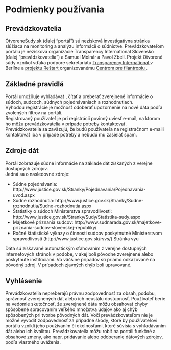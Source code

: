 # Podmienky používania


## Prevádzkovatelia

OtvoreneSudy.sk (ďalej “portál”) sú nezisková investigatívna stránka slúžiaca na monitoring a analýzu informácií o súdnictve. Prevádzkovateľom portálu je  nezisková organizácie Transparency International Slovensko (ďalej “prevádzkovatelia”) a Samuel Molnár a Pavol Zbell. 
Projekt Otvorené súdy vznikol vďaka podpore sekretariátu <a href="http://www.transparency.org"> Transparency International </a> v Berlíne a <a href="http://www.restartslovensko.sk/"> projektu Reštart </a> organizovanému <a href="www.cpf.sk"> Centrom pre filantropiu </a>.

## Základné pravidlá

Portál umožňuje vyhľadávať , čítať a preberať zverejnené informácie o súdoch, sudcoch, súdnych pojednávaniach a rozhodnutiach.  
Výhodou registrácie je  možnosť odoberať upozornenie na nové dáta podľa zvolených filtrov na portáli.  
 Registrovaný používateľ je pri registrácii povinný uviesť e-mail, na ktorom ho môžu prevádzkovatelia v prípade potreby kontaktovať.  
Prevádzkovatelia sa zaväzujú, že budú používateľa na registračnom e-maili kontaktovať iba v prípade potreby a nebudú mu zasielať spam.  

## Zdroje dát

Portál zobrazuje súdne informácie na základe dát získaných z verejne dostupných zdrojov.  
Jedná sa o nasledovné zdroje:
<ul>
<li>Súdne pojednávania: http://www.justice.gov.sk/Stranky/Pojednavania/Pojednavania-uvod.aspx  
<li>Súdne rozhodnutia: http://www.justice.gov.sk/Stranky/Sudne-rozhodnutia/Sudne-rozhodnutia.aspx  
<li>Štatistiky o súdoch Ministerstva spravodlivosti: http://www.justice.gov.sk/Stranky/Sudy/Statistika-sudy.aspx  
<li>Majetkové priznania sudcov: http://www.sudnarada.gov.sk/majetkove-priznania-sudcov-slovenskej-republiky/  
<li>Ročné štatistické výkazy o činnosti sudcov poskytnutné Ministerstvom spravodlivosti (http://www.justice.gov.sk/rsvs/) Stránka vyu  
</ul>

Dáta sú získavané automatickým sťahovaním z verejne dostupných internetových stránok v podobe, v akej boli pôvodne zverejnené alebo poskytnuté inštitúciami. Vo väčšine prípadov sú priamo odkazované na pôvodný zdroj. V prípadoch zjavných chýb boli upravované.

## Vyhlásenie

Prevádzkovatelia nepreberajú právnu zodpovednosť za obsah, podobu,  správnosť zverejnených dát alebo ich neustálu dostupnosť. 
Používateľ berie na vedomie skutočnosť, že zverejnené dáta môžu obsahovať chyby spôsobené spracovaním veľkého množstva údajov ako aj chýb spôsobených pri tvorbe pôvodných dát. 
Voči prevádzkovateľom nie je možné vyvodiť zodpovednosť za prípadné škody, ktoré by používateľovi portálu vznikli jeho používaním či okolnosťami, ktoré súvisia s vyhľadávaním dát alebo ich kvalitou.
Prevádzkovatelia môžu robiť na portáli funkčné a obsahové zmeny, ako napr. pridávanie alebo odoberanie dátových zdrojov, podľa vlastného uváženia.  
  
